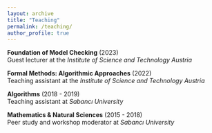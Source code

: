 ```yaml
---
layout: archive
title: "Teaching"
permalink: /teaching/
author_profile: true
---
```


**Foundation of Model Checking** (2023)\
Guest lecturer at the *Institute of Science and Technology Austria*

**Formal Methods: Algorithmic Approaches** (2022)\
Teaching assistant at the *Institute of Science and Technology Austria*

**Algorithms** (2018 - 2019)\
Teaching assistant at *Sabancı University*

**Mathematics & Natural Sciences** (2015 - 2018)\
Peer study and workshop moderator at *Sabancı University*
